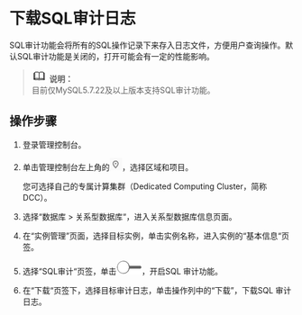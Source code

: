 # 下载SQL审计日志<a name="TOPIC_0142028522"></a>

SQL审计功能会将所有的SQL操作记录下来存入日志文件，方便用户查询操作。默认SQL审计功能是关闭的，打开可能会有一定的性能影响。

>![](public_sys-resources/icon-note.gif) **说明：**   
>目前仅MySQL5.7.22及以上版本支持SQL审计功能。  

## 操作步骤<a name="sd4bc21457f8540e5bfecb0940ede7552"></a>

1.  登录管理控制台。
2.  单击管理控制台左上角的![](figures/region.png)，选择区域和项目。

    您可选择自己的专属计算集群（Dedicated Computing Cluster，简称DCC）。

3.  选择“数据库  \>  关系型数据库“，进入关系型数据库信息页面。
4.  在“实例管理”页面，选择目标实例，单击实例名称，进入实例的“基本信息“页签。
5.  选择“SQL审计“页签，单击![](figures/closed.png)，开启SQL 审计功能。
6.  在“下载“页签下，选择目标审计日志，单击操作列中的“下载”，下载SQL 审计日志。
